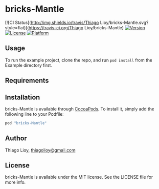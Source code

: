 # bricks-Mantle

[![CI Status](http://img.shields.io/travis/Thiago Lioy/bricks-Mantle.svg?style=flat)](https://travis-ci.org/Thiago Lioy/bricks-Mantle)
[![Version](https://img.shields.io/cocoapods/v/bricks-Mantle.svg?style=flat)](http://cocoapods.org/pods/bricks-Mantle)
[![License](https://img.shields.io/cocoapods/l/bricks-Mantle.svg?style=flat)](http://cocoapods.org/pods/bricks-Mantle)
[![Platform](https://img.shields.io/cocoapods/p/bricks-Mantle.svg?style=flat)](http://cocoapods.org/pods/bricks-Mantle)

## Usage

To run the example project, clone the repo, and run `pod install` from the Example directory first.

## Requirements

## Installation

bricks-Mantle is available through [CocoaPods](http://cocoapods.org). To install
it, simply add the following line to your Podfile:

```ruby
pod "bricks-Mantle"
```

## Author

Thiago Lioy, thiagolioy@gmail.com

## License

bricks-Mantle is available under the MIT license. See the LICENSE file for more info.
